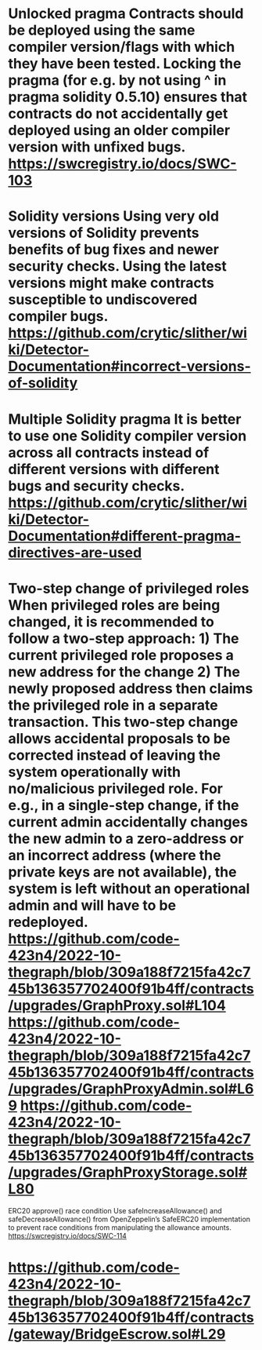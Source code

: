 Unlocked pragma
Contracts should be deployed using the same compiler version/flags with which they have been tested. Locking the pragma (for e.g. by not using ^ in pragma solidity 0.5.10) ensures that contracts do not accidentally get deployed using an older compiler version with unfixed bugs.
https://swcregistry.io/docs/SWC-103
==========================================================

Solidity versions
Using very old versions of Solidity prevents benefits of bug fixes and newer security checks. Using the latest versions might make contracts susceptible to undiscovered compiler bugs. https://github.com/crytic/slither/wiki/Detector-Documentation#incorrect-versions-of-solidity
==========================================================

Multiple Solidity pragma
It is better to use one Solidity compiler version across all contracts instead of different versions with different bugs and security checks.
https://github.com/crytic/slither/wiki/Detector-Documentation#different-pragma-directives-are-used
==========================================================

Two-step change of privileged roles
When privileged roles are being changed, it is recommended to follow a two-step approach: 1) The current privileged role proposes a new address for the change 2) The newly proposed address then claims the privileged role in a separate transaction. This two-step change allows accidental proposals to be corrected instead of leaving the system operationally with no/malicious privileged role. For e.g., in a single-step change, if the current admin accidentally changes the new admin to a zero-address or an incorrect address (where the private keys are not available), the system is left without an operational admin and will have to be redeployed.
https://github.com/code-423n4/2022-10-thegraph/blob/309a188f7215fa42c745b136357702400f91b4ff/contracts/upgrades/GraphProxy.sol#L104
https://github.com/code-423n4/2022-10-thegraph/blob/309a188f7215fa42c745b136357702400f91b4ff/contracts/upgrades/GraphProxyAdmin.sol#L69
https://github.com/code-423n4/2022-10-thegraph/blob/309a188f7215fa42c745b136357702400f91b4ff/contracts/upgrades/GraphProxyStorage.sol#L80
==========================================================

ERC20 approve() race condition
Use safeIncreaseAllowance() and safeDecreaseAllowance() from OpenZeppelin’s SafeERC20 implementation to prevent race conditions from manipulating the allowance amounts.
https://swcregistry.io/docs/SWC-114

https://github.com/code-423n4/2022-10-thegraph/blob/309a188f7215fa42c745b136357702400f91b4ff/contracts/gateway/BridgeEscrow.sol#L29
==========================================================
